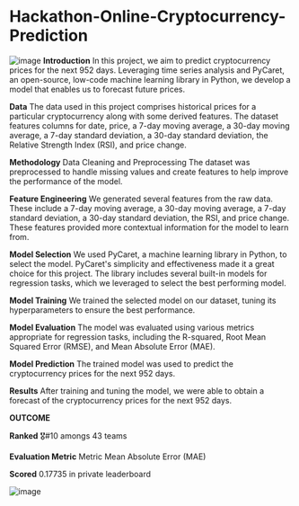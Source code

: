 # Hackathon-Online-Cryptocurrency-Prediction
![image](https://github.com/bright-arparwut/Hackathon-Online-Cryptocurrency-Prediction/assets/124503010/83f3fb60-21b9-4666-a9fc-01cc10f13b43)
**Introduction**
In this project, we aim to predict cryptocurrency prices for the next 952 days. Leveraging time series analysis and PyCaret, an open-source, low-code machine learning library in Python, we develop a model that enables us to forecast future prices.

**Data**
The data used in this project comprises historical prices for a particular cryptocurrency along with some derived features. The dataset features columns for date, price, a 7-day moving average, a 30-day moving average, a 7-day standard deviation, a 30-day standard deviation, the Relative Strength Index (RSI), and price change.

**Methodology**
Data Cleaning and Preprocessing
The dataset was preprocessed to handle missing values and create features to help improve the performance of the model.

**Feature Engineering**
We generated several features from the raw data. These include a 7-day moving average, a 30-day moving average, a 7-day standard deviation, a 30-day standard deviation, the RSI, and price change. These features provided more contextual information for the model to learn from.

**Model Selection**
We used PyCaret, a machine learning library in Python, to select the model. PyCaret's simplicity and effectiveness made it a great choice for this project. The library includes several built-in models for regression tasks, which we leveraged to select the best performing model.

**Model Training**
We trained the selected model on our dataset, tuning its hyperparameters to ensure the best performance.

**Model Evaluation**
The model was evaluated using various metrics appropriate for regression tasks, including the R-squared, Root Mean Squared Error (RMSE), and Mean Absolute Error (MAE).

**Model Prediction**
The trained model was used to predict the cryptocurrency prices for the next 952 days.

**Results**
After training and tuning the model, we were able to obtain a forecast of the cryptocurrency prices for the next 952 days.



**OUTCOME**

**Ranked** 🎖️#10 amongs 43 teams

**Evaluation Metric** Metric Mean Absolute Error (MAE)

**Scored** 0.17735 in private leaderboard

![image](https://github.com/bright-arparwut/Hackathon-Online-Cryptocurrency-Prediction/assets/124503010/c55bbcf9-4fa9-4721-b779-44406dade1cf)

